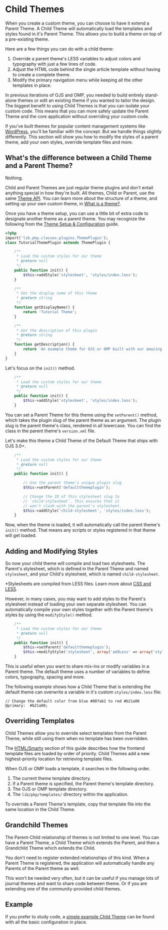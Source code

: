 # Child Themes

When you create a custom theme, you can choose to have it extend a Parent Theme. A Child Theme will automatically load the templates and styles found in it's Parent Theme. This allows you to build a theme on top of a pre-existing theme.

Here are a few things you can do with a child theme:

1. Override a parent theme's LESS variables to adjust colors and typography with just a few lines of code.
2. Adjust the HTML code behind the single article template without having to create a complete theme.
3. Modify the primary navigation menu while keeping all the other templates in place.

In previous iterations of OJS and OMP, you needed to build entirely stand-alone themes or edit an existing theme if you wanted to tailor the design. The biggest benefit to using Child Themes is that you can isolate your custom code. This means that you can more safely update the Parent Theme and the core application without overriding your custom code.

If you've built themes for popular content management systems like [WordPress](https://wordpress.org/), you'll be familiar with the concept. But we handle things slightly differently. This section will show you how to modify the styles of a parent theme, add your own styles, override template files and more.

## What's the difference between a Child Theme and a Parent Theme?

Nothing.

Child and Parent Themes are just regular theme plugins and don't entail anything special in how they're built. All themes, Child or Parent, use the same [Theme API](theme-api.md). You can learn more about the structure of a theme, and setting up your own custom theme, in [What is a theme?](what-is-a-theme.md).

Once you have a theme setup, you can use a little bit of extra code to designate another theme as a parent theme. You may recognize the following from the [Theme Setup & Configuration](theme-setup.md) guide.

```php
<?php
import('lib.pkp.classes.plugins.ThemePlugin');
class TutorialThemePlugin extends ThemePlugin {

	/**
	 * Load the custom styles for our theme
	 * @return null
	 */
	public function init() {
        $this->addStyle('stylesheet', 'styles/index.less');
	}

	/**
	 * Get the display name of this theme
	 * @return string
	 */
	function getDisplayName() {
		return 'Tutorial Theme';
	}

	/**
	 * Get the description of this plugin
	 * @return string
	 */
	function getDescription() {
		return 'An example theme for OJS or OMP built with our amazing documentation.';
	}
}
```

Let's focus on the `init()` method.

```php
	/**
	 * Load the custom styles for our theme
	 * @return null
	 */
	public function init() {
        $this->addStyle('stylesheet', 'styles/index.less');
	}
```

You can set a Parent Theme for this theme using the `setParent()` method, which takes the plugin slug of the parent theme as an argument. The plugin slug is the parent theme's class, rendered in all lowercase. You can find the class in the parent theme's `version.xml` file.

Let's make this theme a Child Theme of the Default Theme that ships with OJS 3.0+.

```php
	/**
	 * Load the custom styles for our theme
	 * @return null
	 */
	public function init() {

        // Use the parent theme's unique plugin slug
        $this->setParent('defaultthemeplugin');

        // Change the ID of this stylesheet slug to
        // `child-stylesheet`. This ensures that it
        // won't clash with the parent's stylesheet.
        $this->addStyle('child-stylesheet', 'styles/index.less');
	}
```

Now, when the theme is loaded, it will automatically call the parent theme's `init()` method. That means any scripts or styles registered in that theme will get loaded.

## Adding and Modifying Styles

So now your child theme will compile and load two stylesheets. The Parent's stylesheet, which is defined in the Parent Theme and named `stylesheet`, and your Child's stylesheet, which is named `child-stylesheet`.

*Stylesheets are compiled from LESS files. Learn more about [CSS and LESS](css-less.md).

However, in many cases, you may want to add styles to the Parent's stylesheet instead of loading your own separate stylesheet. You can automatically compile your own styles together with the Parent theme's styles by using the `modifyStyle()` method.

```php
	/**
	 * Load the custom styles for our theme
	 * @return null
	 */
	public function init() {
        $this->setParent('defaultthemeplugin');
        $this->modifyStyle('stylesheet', array('addLess' => array('styles/index.less')));
	}
```

This is useful when you want to share mix-ins or modify variables in a Parent theme. The default theme uses a number of variables to define colors, typography, spacing and more.

The following example shows how a Child Theme that is extending the default theme can overwrite a variable in it's custom `styles/index.less` file:

```less
// Change the default color from blue #007ab2 to red #b21a00
@primary:  #b21a00;
```

## Overriding Templates

Child Themes allow you to override select templates from the Parent Theme, while still using them when no template has been overridden.

The [HTML/Smarty](html-smarty.md) section of this guide describes how the frontend template files are loaded by order of priority. Child Themes add a new highest-priority location for retrieving template files.

When OJS or OMP loads a template, it searches in the following order.

1. The current theme template directory.
2. If a Parent theme is specified, the Parent theme's template directory.
3. The OJS or OMP template directory.
4. The `lib/pkp/templates/` directory within the application.

To override a Parent Theme's template, copy that template file into the same location in the Child Theme.

## Grandchild Themes

The Parent-Child relationship of themes is not limited to one level. You can have a Parent Theme, a Child Theme which extends the Parent, and then a Grandchild Theme which extends the Child.

You don't need to register extended relationships of this kind. When a Parent Theme is registered, the application will automatically handle any Parents of the Parent theme as well.

This won't be needed very often, but it can be useful if you manage lots of journal themes and want to share code between theme. Or if you are extending one of the community-provided child themes.

## Example
If you prefer to study code, a [simple example Child Theme](https://github.com/pkp/defaultChild) can be found with all the basic configuration in place.
